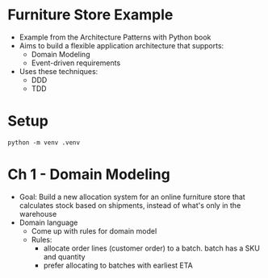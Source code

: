
# Furniture Store Example
* Example from the Architecture Patterns with Python book
* Aims to build a flexible application architecture that supports:
  * Domain Modeling
  * Event-driven requirements
* Uses these techniques:
  * DDD
  * TDD

# Setup
```
python -m venv .venv
```

# Ch 1 - Domain Modeling
* Goal: Build a new allocation system for an online furniture store that calculates stock based on shipments, instead of what's only in the warehouse
* Domain language
  * Come up with rules for domain model
  * Rules:
    * allocate order lines (customer order) to a batch. batch has a SKU and quantity
    * prefer allocating to batches with earliest ETA
 